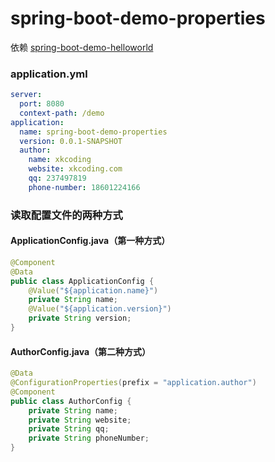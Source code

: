 # spring-boot-demo-properties

依赖 [spring-boot-demo-helloworld](../spring-boot-demo-parent)

### application.yml

```yml
server:
  port: 8080
  context-path: /demo
application:
  name: spring-boot-demo-properties
  version: 0.0.1-SNAPSHOT
  author:
    name: xkcoding
    website: xkcoding.com
    qq: 237497819
    phone-number: 18601224166
```

### 读取配置文件的两种方式

#### ApplicationConfig.java（第一种方式）

```java
@Component
@Data
public class ApplicationConfig {
	@Value("${application.name}")
	private String name;
	@Value("${application.version}")
	private String version;
}
```

#### AuthorConfig.java（第二种方式）

```java
@Data
@ConfigurationProperties(prefix = "application.author")
@Component
public class AuthorConfig {
	private String name;
	private String website;
	private String qq;
	private String phoneNumber;
}
```